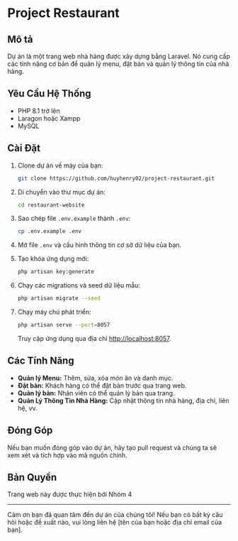 # Project Restaurant

## Mô tả

Dự án là một trang web nhà hàng được xây dựng bằng Laravel. Nó cung cấp các tính năng cơ bản để quản lý menu, đặt bàn và quản lý thông tin của nhà hàng.

## Yêu Cầu Hệ Thống

- PHP 8.1 trở lên
- Laragon hoặc Xampp
- MySQL

## Cài Đặt

1. Clone dự án về máy của bạn:

    ```bash
    git clone https://github.com/huyhenry02/project-restaurant.git
    ```

2. Di chuyển vào thư mục dự án:

    ```bash
    cd restaurant-website
    ```

3. Sao chép file `.env.example` thành `.env`:

    ```bash
    cp .env.example .env
    ```

4. Mở file `.env` và cấu hình thông tin cơ sở dữ liệu của bạn.

5. Tạo khóa ứng dụng mới:

    ```bash
    php artisan key:generate
    ```

6. Chạy các migrations và seed dữ liệu mẫu:

    ```bash
    php artisan migrate --seed
    ```

7. Chạy máy chủ phát triển:

    ```bash
    php artisan serve --port=8057
    ```

   Truy cập ứng dụng qua địa chỉ [http://localhost:8057](http://localhost:8057).

## Các Tính Năng

- **Quản lý Menu:** Thêm, sửa, xóa món ăn và danh mục.
- **Đặt bàn:** Khách hàng có thể đặt bàn trước qua trang web.
- **Quản lý bàn:** Nhân viên có thể quản lý bàn qua trang.
- **Quản Lý Thông Tin Nhà Hàng:** Cập nhật thông tin nhà hàng, địa chỉ, liên hệ, vv.

## Đóng Góp

Nếu bạn muốn đóng góp vào dự án, hãy tạo pull request và chúng ta sẽ xem xét và tích hợp vào mã nguồn chính.

## Bản Quyền 

Trang web này được thực hiện bới Nhóm 4

---

Cảm ơn bạn đã quan tâm đến dự án của chúng tôi! Nếu bạn có bất kỳ câu hỏi hoặc đề xuất nào, vui lòng liên hệ [tên của bạn hoặc địa chỉ email của bạn].
